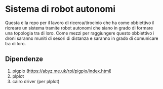 # Sistema di robot autonomi
Questa è la repo per il lavoro di ricerca/tirocinio che ha come obbiettivo il ricreare un sistema tramite robot autonomi che siano in grado di formare una topologia tra di loro.
Come mezzi per raggiungere questo obbiettivo i droni saranno muniti di sesori di distanza e saranno in grado di comunicare tra di loro.
## Dipendenze
1. pigpio (https://abyz.me.uk/rpi/pigpio/index.html)
2. plplot
3. cairo driver (per plplot)
